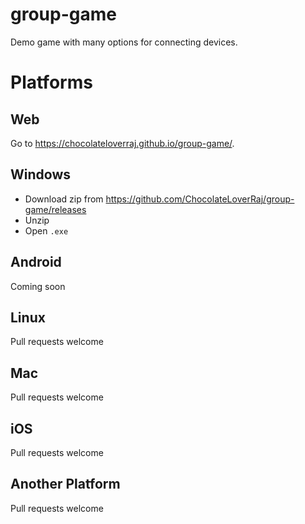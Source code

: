 # group-game
Demo game with  many options for connecting devices.

# Platforms

## Web
Go to https://chocolateloverraj.github.io/group-game/.

## Windows
- Download zip from https://github.com/ChocolateLoverRaj/group-game/releases
- Unzip
- Open `.exe`

## Android
Coming soon

## Linux
Pull requests welcome

## Mac
Pull requests welcome

## iOS
Pull requests welcome

## Another Platform
Pull requests welcome